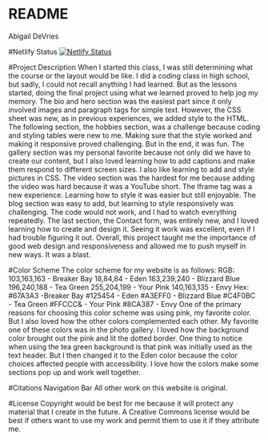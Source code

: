 # README

Abigail DeVries

#Netlify Status
[![Netlify Status](https://api.netlify.com/api/v1/badges/bdafa3d9-a065-4ca6-ab41-4874670f2167/deploy-status)](https://app.netlify.com/sites/about-me-ahdevries21/deploys)

#Project Description
When I started this class, I was still determining what the course or the layout would be like. I did a coding class in high school, but sadly, I could not recall anything I had learned. But as the lessons started, doing the final project using what we learned proved to help jog my memory. The bio and hero section was the easiest part since it only involved images and paragraph tags for simple text. However, the CSS sheet was new, as in previous experiences, we added style to the HTML. The following section, the hobbies section, was a challenge because coding and styling tables were new to me. Making sure that the style worked and making it responsive proved challenging. But in the end, it was fun. The gallery section was my personal favorite because not only did we have to create our content, but I also loved learning how to add captions and make them respond to different screen sizes. I also like learning to add and style pictures in CSS. The video section was the hardest for me because adding the video was hard because it was a YouTube short. The Iframe tag was a new experience. Learning how to style it was easier but still enjoyable. The blog section was easy to add, but learning to style responsively was challenging. The code would not work, and I had to watch everything repeatedly. The last section, the Contact form, was entirely new, and I loved learning how to create and design it. Seeing it work was excellent, even if I had trouble figuring it out. Overall, this project taught me the importance of good web design and responsiveness and allowed me to push myself in new ways. It was a blast.

#Color Scheme
The color scheme for my website is as follows:
RGB:
    103,163,163 - Breaker Bay
    18,84,84 - Eden
    163,239,240 - Blizzard Blue
    196,240,188 - Tea Green
    255,204,199 - Your Pink
    140,163,135 - Envy
Hex:
    #67A3A3 -Breaker Bay
    #125454 - Eden
    #A3EFF0 - Blizzard Blue
    #C4F0BC - Tea Green
    #FFCCC& - Your Pink
    #8CA387 - Envy
One of the primary reasons for choosing this color scheme was using pink, my favorite color. But I also loved how the other colors complemented each other. My favorite one of these colors was in the photo gallery. I loved how the background color brought out the pink and lit the dotted border. One thing to notice when using the tea green background is that pink was initially used as the text header. But I then changed it to the Eden color because the color choices affected people with accessibility. I love how the colors make some sections pop up and work well together.

#Citations
Navigation Bar
All other work on this website is original.

#License
Copyright would be best for me because it will protect any material that I create in the future. A Creative Commons license would be best if others want to use my work and permit them to use it if they attribute me.

